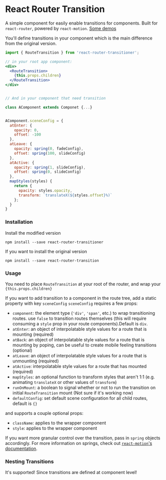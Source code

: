 # React Router Transition

A simple component for easily enable transitions for components. Built for `react-router`, powered by `react-motion`. [Some demos](http://xiaobuu.github.io/react-router-transition/demos/)

You'll define transitions in your component which is the main difference from the original version.

```jsx
import { RouteTransition } from 'react-router-transitioner';

// in your root app component:
<div>
  <RouteTransition>
    {this.props.children}
  </RouteTransition>
</div>


// And in your component that need transition

class AComponent extends Componet {...}


AComponent.sceneConfig = {
  atEnter: {
    opacity: 0,
    offset: -100
  },
  atLeave: {
    opacity: spring(0, fadeConfig),
    offset: spring(100, slideConfig)
  },
  atActive: {
    opacity: spring(1, slideConfig),
    offset: spring(0, slideConfig)
  },
  mapStyles(styles) {
    return {
      opacity: styles.opacity,
      transform: `translateX(${styles.offset}%)`
    };
  }
}
```

### Installation

Install the modified version

`npm install --save react-router-transitioner`

If you want to install the original version

`npm install --save react-router-transition`

### Usage

You need to place `RouteTransition` at your root of the router, and wrap your `{this.props.children}`

If you want to add transition to a component in the route tree,
 add a static property with key `sceneConfig`
 `sceneConfig` requires a few props:
- `component`: the element type (`'div'`, `'span'`, etc.) to wrap transitioning routes. use `false` to transition routes themselves (this will require consuming a `style` prop in your route components).Default is `div`.
- `atEnter`: an object of interpolatable style values for a route that is mounting (required)
- `atBack`: an object of interpolatable style values for a route that is mounting by poping, can be useful to create mobile feeling transitions (optional)
- `atLeave`: an object of interpolatable style values for a route that is unmounting (required)
- `atActive`: interpolatable style values for a route that has mounted (required)
- `mapStyles`: an optional function to transform styles that aren't 1:1 (e.g. animating `translateX` or other values of `transform`)
- `runOnMount`: a boolean to signal whether or not to run the transition on initial `RouteTransition` mount (Not sure if it's working now)
- `defaultConfig`: set default scene configuration for all child routes, default is `{}`

and supports a couple optional props:
- `className`: applies to the wrapper component
- `style`: applies to the wrapper component

If you want more granular control over the transition, pass in `spring` objects accordingly. For more information on springs, check out [`react-motion`'s documentation](https://github.com/chenglou/react-motion#--spring-val-number-config-springhelperconfig--opaqueconfig).


### Nesting Transitions
It's supported! Since transitions are defined at component level!
